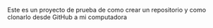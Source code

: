 Este es un proyecto de prueba de como crear un repositorio y como clonarlo desde GitHub a mi computadora
